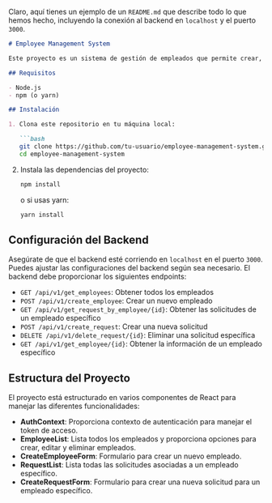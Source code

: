 Claro, aquí tienes un ejemplo de un `README.md` que describe todo lo que hemos hecho, incluyendo la conexión al backend en `localhost` y el puerto `3000`.

```markdown
# Employee Management System

Este proyecto es un sistema de gestión de empleados que permite crear, listar, editar y eliminar empleados, así como crear, listar y eliminar solicitudes asociadas a cada empleado. La aplicación está construida con React para el frontend y se conecta a un backend en `localhost` en el puerto `3000`.

## Requisitos

- Node.js
- npm (o yarn)

## Instalación

1. Clona este repositorio en tu máquina local:

   ```bash
   git clone https://github.com/tu-usuario/employee-management-system.git
   cd employee-management-system
   ```

2. Instala las dependencias del proyecto:

   ```bash
   npm install
   ```

   o si usas yarn:

   ```bash
   yarn install
   ```

## Configuración del Backend

Asegúrate de que el backend esté corriendo en `localhost` en el puerto `3000`. Puedes ajustar las configuraciones del backend según sea necesario. El backend debe proporcionar los siguientes endpoints:

- `GET /api/v1/get_employees`: Obtener todos los empleados
- `POST /api/v1/create_employee`: Crear un nuevo empleado
- `GET /api/v1/get_request_by_employee/{id}`: Obtener las solicitudes de un empleado específico
- `POST /api/v1/create_request`: Crear una nueva solicitud
- `DELETE /api/v1/delete_request/{id}`: Eliminar una solicitud específica
- `GET /api/v1/get_employee/{id}`: Obtener la información de un empleado específico

## Estructura del Proyecto

El proyecto está estructurado en varios componentes de React para manejar las diferentes funcionalidades:

- **AuthContext**: Proporciona contexto de autenticación para manejar el token de acceso.
- **EmployeeList**: Lista todos los empleados y proporciona opciones para crear, editar y eliminar empleados.
- **CreateEmployeeForm**: Formulario para crear un nuevo empleado.
- **RequestList**: Lista todas las solicitudes asociadas a un empleado específico.
- **CreateRequestForm**: Formulario para crear una nueva solicitud para un empleado específico.